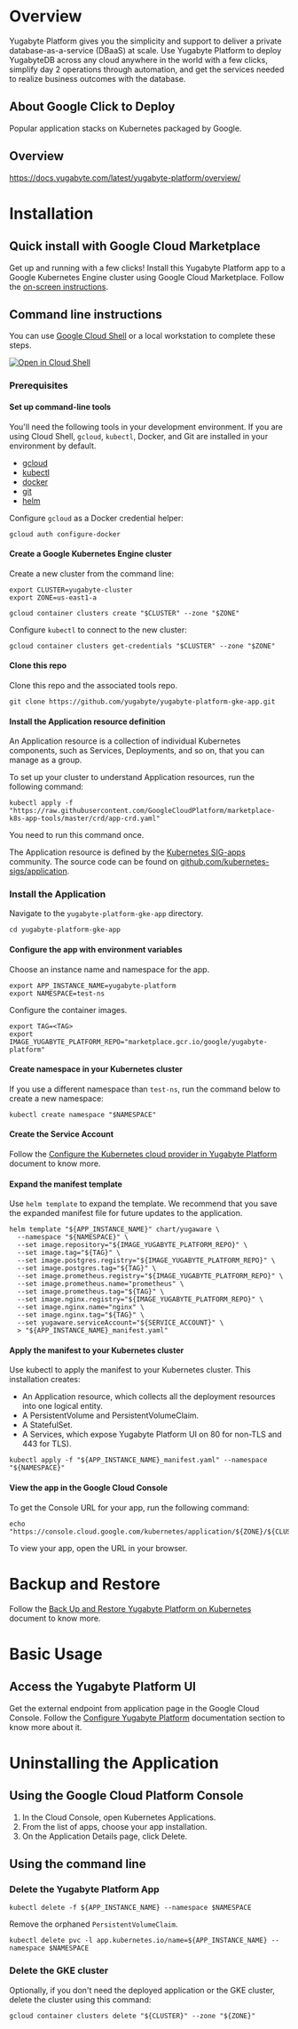 # Overview

Yugabyte Platform gives you the simplicity and support to deliver a private
database-as-a-service (DBaaS) at scale. Use Yugabyte Platform to deploy
YugabyteDB across any cloud anywhere in the world with a few clicks, simplify
day 2 operations through automation, and get the services needed to realize
business outcomes with the database.

## About Google Click to Deploy

Popular application stacks on Kubernetes packaged by Google.

## Overview

https://docs.yugabyte.com/latest/yugabyte-platform/overview/

# Installation

## Quick install with Google Cloud Marketplace

Get up and running with a few clicks! Install this Yugabyte Platform app to a
Google Kubernetes Engine cluster using Google Cloud Marketplace. Follow the
[on-screen instructions]().

## Command line instructions

You can use [Google Cloud Shell](https://cloud.google.com/shell/) or a local
workstation to complete these steps.

[![Open in Cloud Shell](http://gstatic.com/cloudssh/images/open-btn.svg)]()

### Prerequisites

#### Set up command-line tools

You'll need the following tools in your development environment. If you are
using Cloud Shell, `gcloud`, `kubectl`, Docker, and Git are installed in your
environment by default.

-   [gcloud](https://cloud.google.com/sdk/gcloud/)
-   [kubectl](https://kubernetes.io/docs/reference/kubectl/overview/)
-   [docker](https://docs.docker.com/install/)
-   [git](https://git-scm.com/book/en/v2/Getting-Started-Installing-Git)
-   [helm](https://helm.sh/)

Configure `gcloud` as a Docker credential helper:

```shell
gcloud auth configure-docker
```

#### Create a Google Kubernetes Engine cluster

Create a new cluster from the command line:

```shell
export CLUSTER=yugabyte-cluster
export ZONE=us-east1-a

gcloud container clusters create "$CLUSTER" --zone "$ZONE"
```

Configure `kubectl` to connect to the new cluster:

```shell
gcloud container clusters get-credentials "$CLUSTER" --zone "$ZONE"
```

#### Clone this repo

Clone this repo and the associated tools repo.

```shell
git clone https://github.com/yugabyte/yugabyte-platform-gke-app.git
```

#### Install the Application resource definition

An Application resource is a collection of individual Kubernetes components,
such as Services, Deployments, and so on, that you can manage as a group.

To set up your cluster to understand Application resources, run the following
command:

```shell
kubectl apply -f "https://raw.githubusercontent.com/GoogleCloudPlatform/marketplace-k8s-app-tools/master/crd/app-crd.yaml"
```

You need to run this command once.

The Application resource is defined by the [Kubernetes
SIG-apps](https://github.com/kubernetes/community/tree/master/sig-apps)
community. The source code can be found on
[github.com/kubernetes-sigs/application](https://github.com/kubernetes-sigs/application).

### Install the Application

Navigate to the `yugabyte-platform-gke-app` directory.

```shell
cd yugabyte-platform-gke-app
```

#### Configure the app with environment variables

Choose an instance name and namespace for the app.

```shell
export APP_INSTANCE_NAME=yugabyte-platform
export NAMESPACE=test-ns
```

Configure the container images.

```shell
export TAG=<TAG>
export IMAGE_YUGABYTE_PLATFORM_REPO="marketplace.gcr.io/google/yugabyte-platform"
```

#### Create namespace in your Kubernetes cluster

If you use a different namespace than `test-ns`, run the command below to create
a new namespace:

```shell
kubectl create namespace "$NAMESPACE"
```

#### Create the Service Account

Follow the [Configure the Kubernetes cloud provider in Yugabyte Platform](https://docs.yugabyte.com/latest/yugabyte-platform/configure-yugabyte-platform/set-up-cloud-provider/kubernetes/) document to know more.

#### Expand the manifest template

Use `helm template` to expand the template. We recommend that you save the
expanded manifest file for future updates to the application.

```shell
helm template "${APP_INSTANCE_NAME}" chart/yugaware \
  --namespace "${NAMESPACE}" \
  --set image.repository="${IMAGE_YUGABYTE_PLATFORM_REPO}" \
  --set image.tag="${TAG}" \
  --set image.postgres.registry="${IMAGE_YUGABYTE_PLATFORM_REPO}" \
  --set image.postgres.tag="${TAG}" \
  --set image.prometheus.registry="${IMAGE_YUGABYTE_PLATFORM_REPO}" \
  --set image.prometheus.name="prometheus" \
  --set image.prometheus.tag="${TAG}" \
  --set image.nginx.registry="${IMAGE_YUGABYTE_PLATFORM_REPO}" \
  --set image.nginx.name="nginx" \
  --set image.nginx.tag="${TAG}" \
  --set yugaware.serviceAccount="${SERVICE_ACCOUNT}" \
  > "${APP_INSTANCE_NAME}_manifest.yaml"
```

#### Apply the manifest to your Kubernetes cluster
Use kubectl to apply the manifest to your Kubernetes cluster. This installation creates:

- An Application resource, which collects all the deployment resources into one logical entity.
- A PersistentVolume and PersistentVolumeClaim.
- A StatefulSet.
- A Services, which expose Yugabyte Platform UI on 80 for non-TLS and 443 for TLS).

```shell
kubectl apply -f "${APP_INSTANCE_NAME}_manifest.yaml" --namespace "${NAMESPACE}"
```

#### View the app in the Google Cloud Console

To get the Console URL for your app, run the following command:

```shell
echo "https://console.cloud.google.com/kubernetes/application/${ZONE}/${CLUSTER}/${NAMESPACE}/${APP_INSTANCE_NAME}"
```

To view your app, open the URL in your browser.

# Backup and Restore

Follow the [Back Up and Restore Yugabyte Platform on Kubernetes ](https://docs.yugabyte.com/latest/yugabyte-platform/administer-yugabyte-platform/back-up-restore-k8s/) document to know more. 

# Basic Usage

## Access the Yugabyte Platform UI

Get the external endpoint from application page in the Google Cloud Console.
Follow the [Configure Yugabyte Platform](https://docs.yugabyte.com/latest/yugabyte-platform/configure-yugabyte-platform/) documentation section to know more about it.

# Uninstalling the Application

## Using the Google Cloud Platform Console

1. In the Cloud Console, open Kubernetes Applications.
2. From the list of apps, choose your app installation.
3. On the Application Details page, click Delete.

## Using the command line

### Delete the Yugabyte Platform App

```shell
kubectl delete -f ${APP_INSTANCE_NAME} --namespace $NAMESPACE
```

Remove the orphaned `PersistentVolumeClaim`.

```shell
kubectl delete pvc -l app.kubernetes.io/name=${APP_INSTANCE_NAME} --namespace $NAMESPACE
```

### Delete the GKE cluster

Optionally, if you don't need the deployed application or the GKE cluster,
delete the cluster using this command:

```shell
gcloud container clusters delete "${CLUSTER}" --zone "${ZONE}"
```
